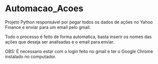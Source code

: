 # Automacao_Acoes
Projeto Python responsável por pegar todos os dados de ações no Yahoo Finance e enviar para um email  pelo gmail.  

Todo o processo é feito de forma automatica, basta inserir os nomes das ações que deseja ser analisadas e o email para enviar.

OBS: É necessario estar com o login feito no gmail e ter o Google Chrome instalado no computador.

